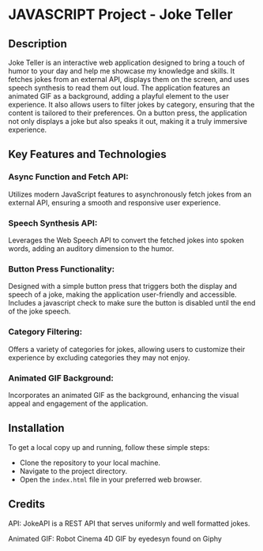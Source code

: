 # JAVASCRIPT Project - Joke Teller

## Description

Joke Teller is an interactive web application designed to bring a touch of humor to your day and help me showcase my knowledge and skills. It fetches jokes from an external API, displays them on the screen, and uses speech synthesis to read them out loud. The application features an animated GIF as a background, adding a playful element to the user experience. It also allows users to filter jokes by category, ensuring that the content is tailored to their preferences. On a button press, the application not only displays a joke but also speaks it out, making it a truly immersive experience.

## Key Features and Technologies

### Async Function and Fetch API:

Utilizes modern JavaScript features to asynchronously fetch jokes from an external API, ensuring a smooth and responsive user experience.

### Speech Synthesis API:

Leverages the Web Speech API to convert the fetched jokes into spoken words, adding an auditory dimension to the humor.

### Button Press Functionality:

Designed with a simple button press that triggers both the display and speech of a joke, making the application user-friendly and accessible.
Includes a javascript check to make sure the button is disabled until the end of the joke speech.

### Category Filtering:

Offers a variety of categories for jokes, allowing users to customize their experience by excluding categories they may not enjoy.

### Animated GIF Background:

Incorporates an animated GIF as the background, enhancing the visual appeal and engagement of the application.

## Installation

To get a local copy up and running, follow these simple steps:

- Clone the repository to your local machine.
- Navigate to the project directory.
- Open the `index.html` file in your preferred web browser.

## Credits

API: JokeAPI is a REST API that serves uniformly and well formatted jokes.

Animated GIF: Robot Cinema 4D GIF by eyedesyn found on Giphy
